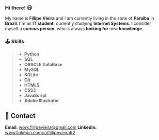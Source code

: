 ### Hi there! 😃
My name is **Fillipe Vieira** and I am currently living in the state of **Paraiba** in **Brazil**.
I'm an **IT student**, currently studying **Internet Systems**.
I consider myself a **curious person**, who is always **looking for** new **knowledge**.

### 🕹️ Skills

>- **Python**
> - **SQL**
> - **ORACLE DataBase**
> - **MySQL**
> - **SQLite**
> - **Git**
> - **HTML5**
> - **CSS3**
> - **JavaScript**
> - **Adobe Illustrator**

## 📇 Contact

**Email:** work.fillipevieira@gmail.com
**LinkedIn:** www.linkedin.com/in/fillipevieira92
